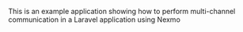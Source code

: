 This is an example application showing how to perform multi-channel communication in a Laravel application using Nexmo
